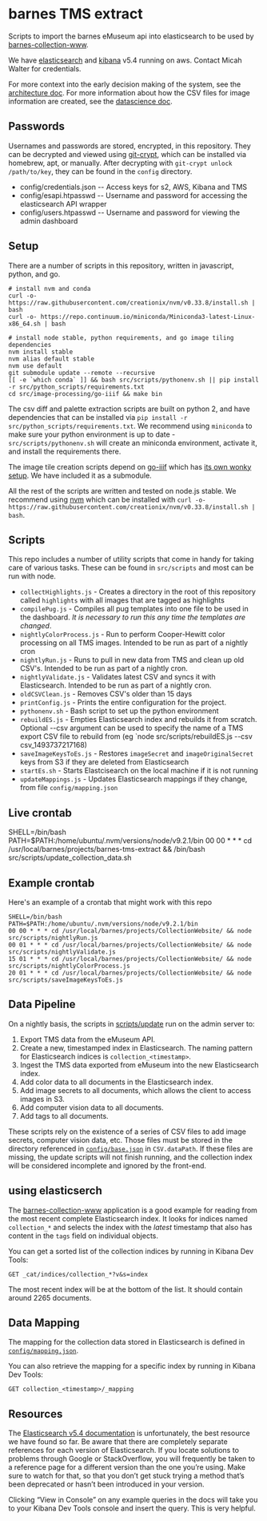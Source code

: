 # barnes TMS extract

Scripts to import the barnes eMuseum api into elasticsearch to be used by [barnes-collection-www][].

We have [elasticsearch][] and [kibana][] v5.4 running on aws. Contact Micah Walter for credentials.

For more context into the early decision making of the system, see the [architecture doc](./ARCHITECTURE.md).
For more information about how the CSV files for image information are created, see the [datascience doc](./DATASCIENCE.md).

## Passwords

Usernames and passwords are stored, encrypted, in this repository. They can be decrypted and viewed using [git-crypt](https://github.com/agwa/git-crypt), which can be installed via homebrew, apt, or manually. After decrypting with `git-crypt unlock /path/to/key`, they can be found in the `config` directory.

- config/credentials.json -- Access keys for s2, AWS, Kibana and TMS
- config/esapi.htpasswd -- Username and password for accessing the elasticsearch API wrapper
- config/users.htpasswd -- Username and password for viewing the admin dashboard

## Setup

There are a number of scripts in this repository, written in javascript, python, and go.

    # install nvm and conda
    curl -o- https://raw.githubusercontent.com/creationix/nvm/v0.33.8/install.sh | bash
    curl -o- https://repo.continuum.io/miniconda/Miniconda3-latest-Linux-x86_64.sh | bash

    # install node stable, python requirements, and go image tiling dependencies
    nvm install stable
    nvm alias default stable
    nvm use default
    git submodule update --remote --recursive
    [[ -e `which conda` ]] && bash src/scripts/pythonenv.sh || pip install -r src/python_scripts/requirements.txt
    cd src/image-processing/go-iiif && make bin

The csv diff and palette extraction scripts are built on python 2, and have dependencies that can be installed via `pip install -r src/python_scripts/requirements.txt`. We recommend using `miniconda` to make sure your python environment is up to date - `src/scripts/pythonenv.sh` will create an miniconda environment, activate it, and install the requirements there.

The image tile creation scripts depend on [go-iiif](https://github.com/thisisaaronland/go-iiif) which has [its own wonky setup](https://github.com/aaronland/go-iiif#setup). We have included it as a submodule.

All the rest of the scripts are written and tested on node.js stable. We recommend using [nvm](https://github.com/creationix/nvm) which can be installed with `curl -o- https://raw.githubusercontent.com/creationix/nvm/v0.33.8/install.sh | bash`.

## Scripts

This repo includes a number of utility scripts that come in handy for taking care of various tasks. These can be found in `src/scripts` and most can be run with node.

* `collectHighlights.js` - Creates a directory in the root of this repository called `highlights` with all images that are tagged as highlights
* `compilePug.js` - Compiles all pug templates into one file to be used in the dashboard. *It is necessary to run this any time the templates are changed*.
* `nightlyColorProcess.js` - Run to perform Cooper-Hewitt color processing on all TMS images. Intended to be run as part of a nightly cron
* `nightlyRun.js` - Runs to pull in new data from TMS and clean up old CSV's. Intended to be run as part of a nightly cron.
* `nightlyValidate.js` - Validates latest CSV and syncs it with Elasticsearch. Intended to be run as part of a nightly cron.
* `oldCSVClean.js` - Removes CSV's older than 15 days
* `printConfig.js` - Prints the entire configuration for the project.
* `pythonenv.sh` - Bash script to set up the python environment
* `rebuildES.js` - Empties Elasticsearch index and rebuilds it from scratch. Optional --csv argument can be used to specify the name of a TMS export CSV file to rebuild from (eg `node src/scripts/rebuildES.js --csv csv_1493737217168)
* `saveImageKeysToEs.js` - Restores `imageSecret` and `imageOriginalSecret` keys from S3 if they are deleted from Elasticsearch
* `startEs.sh` - Starts Elastcisearch on the local machine if it is not running
* `updateMappings.js` - Updates Elasticsearch mappings if they change, from file `config/mapping.json`


## Live crontab
SHELL=/bin/bash
PATH=$PATH:/home/ubuntu/.nvm/versions/node/v9.2.1/bin
00 00 * * * cd /usr/local/barnes/projects/barnes-tms-extract && /bin/bash src/scripts/update_collection_data.sh

## Example crontab
Here's an example of a crontab that might work with this repo

```
SHELL=/bin/bash
PATH=$PATH:/home/ubuntu/.nvm/versions/node/v9.2.1/bin
00 00 * * * cd /usr/local/barnes/projects/CollectionWebsite/ && node src/scripts/nightlyRun.js
00 01 * * * cd /usr/local/barnes/projects/CollectionWebsite/ && node src/scripts/nightlyValidate.js
15 01 * * * cd /usr/local/barnes/projects/CollectionWebsite/ && node src/scripts/nightlyColorProcess.js
20 01 * * * cd /usr/local/barnes/projects/CollectionWebsite/ && node src/scripts/saveImageKeysToEs.js
```

## Data Pipeline

On a nightly basis, the scripts in [scripts/update][] run on the admin server to:
1. Export TMS data from the eMuseum API.
2. Create a new, timestamped index in Elasticsearch. The naming pattern for Elasticsearch indices is `collection_<timestamp>`.
3. Ingest the TMS data exported from eMuseum into the new Elasticsearch index.
4. Add color data to all documents in the Elasticsearch index.
5. Add image secrets to all documents, which allows the client to access images in S3.
6. Add computer vision data to all documents.
7. Add tags to all documents.

These scripts rely on the existence of a series of CSV files to add image secrets, computer vision data, etc. Those files must be stored in the directory referenced in [`config/base.json`](./config/base.json) in `CSV.dataPath`. If these files are missing, the update scripts will not finish running, and the collection index will be considered incomplete and ignored by the front-end.

## using elasticserch

The [barnes-collection-www][] application is a good example for reading from the most recent complete Elasticsearch index.
It looks for indices named `collection_*` and selects the index with the *latest* timestamp that also has content in the `tags` field on individual objects.

You can get a sorted list of the collection indices by running in Kibana Dev Tools:

    GET _cat/indices/collection_*?v&s=index


The most recent index will be at the bottom of the list. It should contain around 2265 documents.

## Data Mapping

The mapping for the collection data stored in Elasticsearch is defined in [`config/mapping.json`](./config/mapping.json).

You can also retrieve the mapping for a specific index by running in Kibana Dev Tools:
```
GET collection_<timestamp>/_mapping
```

## Resources

The [Elasticsearch v5.4 documentation][] is unfortunately, the best resource we have found so far. Be aware that there are completely separate references for each version of Elasticsearch. If you locate solutions to problems through Google or StackOverflow, you will frequently be taken to a reference page for a different version than the one you’re using. Make sure to watch for that, so that you don’t get stuck trying a method that’s been deprecated or hasn’t been introduced in your version.

Clicking “View in Console” on any example queries in the docs will take you to your Kibana Dev Tools console and insert the query. This is very helpful.

[barnes-collection-www]: https://github.com/barnesfoundation/barnes-collection-www
[elasticsearch]: https://a3bf81f3efa82d7e9a6b1c6fcc91e1d3.us-east-1.aws.found.io:9243
[Kibana]: https://b289f66f9c19402e7ce08eb03e56b486.us-east-1.aws.found.io
[scripts/update]: ./scripts/update

[Elasticsearch v5.4 documentation]: https://www.elastic.co/guide/en/elasticsearch/reference/5.4/index.html

